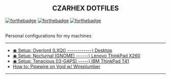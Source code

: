 <h2 align="center">CZARHEX DOTFILES</h2>

[![forthebadge](https://forthebadge.com/images/badges/compatibility-club-penguin.svg)](https://forthebadge.com) 
[![forthebadge](https://forthebadge.com/images/badges/just-plain-nasty.svg)](https://forthebadge.com) 
[![forthebadge](https://forthebadge.com/images/badges/built-with-swag.svg)](https://forthebadge.com) 

<br/>
Personal configurations for my machines
<br/>

** **

* [◉ Setup: Overlord (LXQt) ------------⟩ Desktop](https://github.com/czarhex/dotfiles/blob/main/OVERLORD.md)
* [◉ Setup: Nocturnal (GNOME) ------⟩ Lenovo ThinkPad X260](https://github.com/czarhex/dotfiles/blob/main/NOCTURNAL.md)
* [◉ Setup: Tenacious (I3-GAPS) -----⟩ IBM ThinkPad T41](https://www.youtube.com/watch?v=dQw4w9WgXcQ)
* [How to: Pipewire on Void w/ Wireplumber](https://github.com/czarhex/dotfiles/blob/main/PIPEVOID.md)

** **
